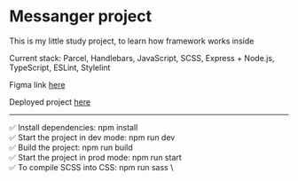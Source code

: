 # Messanger project
This is my little study project, to learn how framework works inside 

Current stack: Parcel, Handlebars, JavaScript, SCSS, Express + Node.js, TypeScript, ESLint, Stylelint

Figma link [here](https://www.figma.com/file/vhdI8BVGn279kYa3bMS54K/Messanger?node-id=0%3A1)

Deployed project [here](https://soft-torte-46ed76.netlify.app)

----
✅ Install dependencies: npm install \
✅ Start the project in dev mode: npm run dev \
✅ Build the project: npm run build \
✅ Start the project in prod mode: npm run start \
✅ To compile SCSS into CSS: npm run sass \

